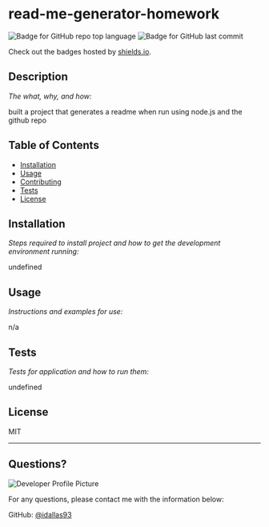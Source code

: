 # read-me-generator-homework
  ![Badge for GitHub repo top language](https://img.shields.io/github/languages/top/idallas93/read-me-generator?style=flat&logo=appveyor) ![Badge for GitHub last commit](https://img.shields.io/github/last-commit/idallas93/read-me-generator?style=flat&logo=appveyor)
  
  Check out the badges hosted by [shields.io](https://shields.io/).
  
  
  ## Description 
  
  *The what, why, and how:* 
  
  built a project that generates a readme when run using node.js and the github repo
  ## Table of Contents
  * [Installation](#installation)
  * [Usage](#usage)
  * [Contributing](#contributing)
  * [Tests](#tests)
  * [License](#license)
  
  ## Installation
  
  *Steps required to install project and how to get the development environment running:*
  
  undefined
  
  ## Usage 
  
  *Instructions and examples for use:*
  
  n/a
  
  ## Tests
  
  *Tests for application and how to run them:*
  
  undefined
  
  ## License
  
  MIT
  
  ---
  
  ## Questions?
  
  ![Developer Profile Picture](https://avatars0.githubusercontent.com/u/10265642?v=4) 
  
  For any questions, please contact me with the information below:
 
  GitHub: [@idallas93](https://api.github.com/users/idallas93)
  
